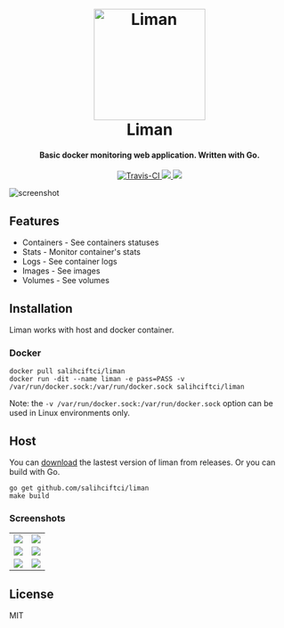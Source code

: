 
<h1 align="center">
  <br>
  <img src="https://img.salih.co/liman/logo.png" alt="Liman" width="200">
  <br>
  Liman
  <br>
</h1>

<h4 align="center">Basic docker monitoring web application. Written with Go.</h4>

<p align="center">
  <a href="https://travis-ci.org/salihciftci/liman">
    <img src="https://travis-ci.org/salihciftci/liman.svg?branch=master"
         alt="Travis-CI">
  </a>
  <a href="https://goreportcard.com/report/github.com/salihciftci/liman">
      <img src="https://goreportcard.com/badge/github.com/salihciftci/liman">
  </a>
  <a href="http://makeapullrequest.com">
    <img src="https://img.shields.io/badge/PRs-welcome-brightgreen.svg">
  </a>
</p>

![screenshot](https://img.salih.co/liman/featured.png)

## Features

* Containers - See containers statuses
* Stats - Monitor container's stats
* Logs - See container logs
* Images - See images
* Volumes - See volumes

## Installation

Liman works with host and docker container.

### Docker

```
docker pull salihciftci/liman
docker run -dit --name liman -e pass=PASS -v /var/run/docker.sock:/var/run/docker.sock salihciftci/liman
```

Note: the `-v /var/run/docker.sock:/var/run/docker.sock` option can be used in Linux environments only. 

## Host

You can [download](https://github.com/salihciftci/liman/releases) the lastest version of liman from releases. Or you can build with Go.

```
go get github.com/salihciftci/liman
make build
```

### Screenshots

 <table>
  <tr>
    <td><img src="https://img.salih.co/liman/containers.png"></td>
    <td><img src="https://img.salih.co/liman/stats.png"></td>
  </tr>
  <tr>
    <td><img src="https://img.salih.co/liman/logs.png"></td>
    <td><img src="https://img.salih.co/liman/images.png"></td>
  </tr>
  <tr>
    <td><img src="https://img.salih.co/liman/volumes.png"></td>
    <td><img src="https://img.salih.co/liman/login.png"></td>
  </tr>
</table> 

## License

MIT